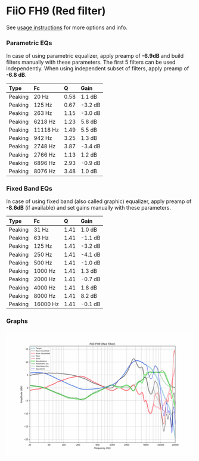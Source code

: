 # FiiO FH9 (Red filter)
See [usage instructions](https://github.com/jaakkopasanen/AutoEq#usage) for more options and info.

### Parametric EQs
In case of using parametric equalizer, apply preamp of **-6.9dB** and build filters manually
with these parameters. The first 5 filters can be used independently.
When using independent subset of filters, apply preamp of **-6.8 dB**.

| Type    | Fc       |    Q | Gain    |
|:--------|:---------|:-----|:--------|
| Peaking | 20 Hz    | 0.58 | 1.1 dB  |
| Peaking | 125 Hz   | 0.67 | -3.2 dB |
| Peaking | 263 Hz   | 1.15 | -3.0 dB |
| Peaking | 6218 Hz  | 1.23 | 5.8 dB  |
| Peaking | 11118 Hz | 1.49 | 5.5 dB  |
| Peaking | 942 Hz   | 3.25 | 1.3 dB  |
| Peaking | 2748 Hz  | 3.87 | -3.4 dB |
| Peaking | 2766 Hz  | 1.13 | 1.2 dB  |
| Peaking | 6896 Hz  | 2.93 | -0.9 dB |
| Peaking | 8076 Hz  | 3.48 | 1.0 dB  |

### Fixed Band EQs
In case of using fixed band (also called graphic) equalizer, apply preamp of **-8.6dB**
(if available) and set gains manually with these parameters.

| Type    | Fc       |    Q | Gain    |
|:--------|:---------|:-----|:--------|
| Peaking | 31 Hz    | 1.41 | 1.0 dB  |
| Peaking | 63 Hz    | 1.41 | -1.1 dB |
| Peaking | 125 Hz   | 1.41 | -3.2 dB |
| Peaking | 250 Hz   | 1.41 | -4.1 dB |
| Peaking | 500 Hz   | 1.41 | -1.0 dB |
| Peaking | 1000 Hz  | 1.41 | 1.3 dB  |
| Peaking | 2000 Hz  | 1.41 | -0.7 dB |
| Peaking | 4000 Hz  | 1.41 | 1.8 dB  |
| Peaking | 8000 Hz  | 1.41 | 8.2 dB  |
| Peaking | 16000 Hz | 1.41 | -0.1 dB |

### Graphs
![](./FiiO%20FH9%20(Red%20filter).png)